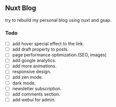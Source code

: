 ## Nuxt Blog
try to rebuild my personal blog using nuxt and gsap.

### Todo
- [ ] add hover special effect to the link.
- [ ] add draft property to posts.
- [ ] page performance optimization.(SEO, images)
- [ ] add google analytics.
- [ ] add more animations.
- [ ] responsive design.
- [ ] add zen mode.
- [ ] dark mode.
- [ ] newsletter subscription.
- [ ] add comments section.
- [ ] add webui for admin.
